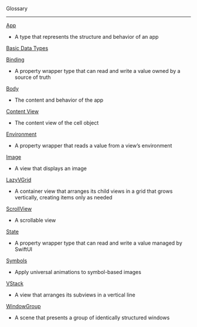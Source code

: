 Glossary
- - - -
[App](https://developer.apple.com/documentation/SwiftUI/App)
* A type that represents the structure and behavior of an app

[Basic Data Types](https://developer.apple.com/documentation/quicktime-file-format/well-known_types/)


[Binding](https://developer.apple.com/documentation/swiftui/binding)
* A property wrapper type that can read and write a value owned by a source of truth

[Body](https://developer.apple.com/documentation/SwiftUI/App/body-swift.property)
* The content and behavior of the app

[Content View](https://developer.apple.com/documentation/uikit/uitableviewcell/1623229-contentview)
* The content view of the cell object

[Environment](https://developer.apple.com/documentation/swiftui/environment)
* A property wrapper that reads a value from a view’s environment

[Image](https://developer.apple.com/documentation/swiftui/image)
* A view that displays an image

[LazyVGrid](https://developer.apple.com/documentation/SwiftUI/LazyVGrid)
* A container view that arranges its child views in a grid that grows vertically, creating items only as needed

[ScrollView](https://developer.apple.com/documentation/SwiftUI/ScrollView)
* A scrollable view

[State](https://developer.apple.com/documentation/swiftui/state)
* A property wrapper type that can read and write a value managed by SwiftUI

[Symbols](https://developer.apple.com/documentation/symbols)
* Apply universal animations to symbol-based images

[VStack](https://developer.apple.com/documentation/swiftui/vstack/)
* A view that arranges its subviews in a vertical line

[WindowGroup](https://developer.apple.com/documentation/SwiftUI/WindowGroup)
* A scene that presents a group of identically structured windows
